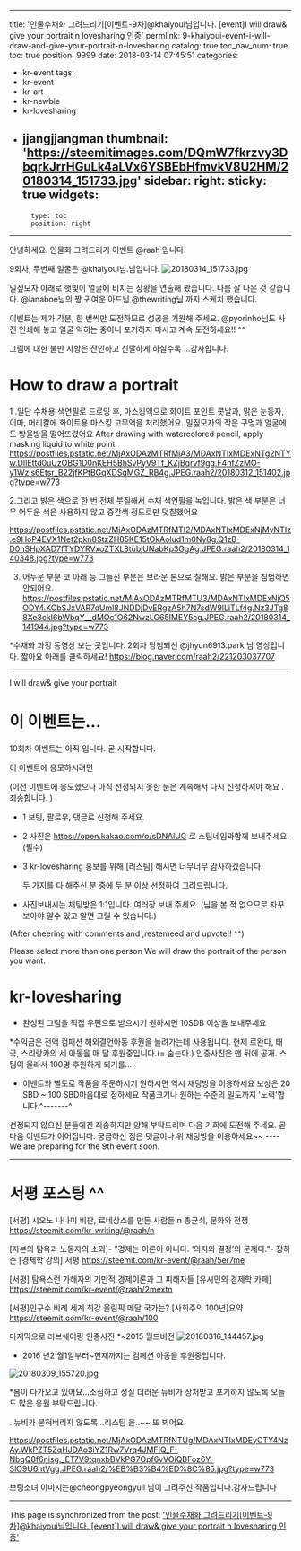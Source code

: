 
---
title: '인물수채화 그려드리기[이벤트-9차]@khaiyoui님입니다. [event]I will draw& give your portrait n lovesharing 인증'
permlink: 9-khaiyoui-event-i-will-draw-and-give-your-portrait-n-lovesharing
catalog: true
toc_nav_num: true
toc: true
position: 9999
date: 2018-03-14 07:45:51
categories:
- kr-event
tags:
- kr-event
- kr-art
- kr-newbie
- kr-lovesharing
- jjangjjangman
thumbnail: 'https://steemitimages.com/DQmW7fkrzvy3DbqrkJrrHGuLk4aLVx6YSBEbHfmvkV8U2HM/20180314_151733.jpg'
sidebar:
    right:
        sticky: true
widgets:
    -
        type: toc
        position: right
---


안녕하세요.
인물화 그려드리기 이벤트 @raah 입니다.

9회차, 두번째 얼굴은 @khaiyoui님.님입니다. 
![20180314_151733.jpg](https://steemitimages.com/DQmW7fkrzvy3DbqrkJrrHGuLk4aLVx6YSBEbHfmvkV8U2HM/20180314_151733.jpg)

밀짚모자 아래로 햇빛이 얼굴에 비치는 상황을 연출해 봤습니다. 
나름 잘 나온 것 같습니다. 
@lanaboe님의 짱 귀여운 아드님 
 @thewriting님 까지 스케치 했습니다. 

이벤트는 제가 각분, 한 번씩만 도전하므로 성공을 기원해 주세요.
@pyorinho님도 사진 인쇄해 놓고 얼굴 익히는 중이니 포기하지 마시고 계속 도전하세요!! ^^



그림에 대한 불만 사항은 잔인하고 신랄하게 하실수록  ...감사합니다.
# How to draw a portrait

1 .일단 수채용 색연필로 드로잉 후, 마스킹액으로 화이트 포인트
콧날과, 맑은 눈동자, 이마, 머리칼에 화이트용 마스킹 고무액을 처리했어요.
밀짚모자의 작은 구멍과 얼굴에도 방울방울 떨어뜨렸어요
After drawing with watercolored pencil, apply masking liquid to white point.
https://postfiles.pstatic.net/MjAxODAzMTRfMjA3/MDAxNTIxMDExNTg2NTYw.DIlEttd0uUzOBG1D0nKEH5BhSvPyV9Tf_KZjBqrvf9gg.F4hfZzMO-y1Wzis6Etsr_B22jfKPtBGqXDSqMGZ_RB4g.JPEG.raah2/20180312_151402.jpg?type=w773

2.그리고 밝은 색으로 한 번 전체 붓질해서 수채 색연필을 녹입니다.
밝은 색 부분은 너무 어두운 색은 사용하지 않고 중간색 정도로만 덧칠했어요

https://postfiles.pstatic.net/MjAxODAzMTRfMTI2/MDAxNTIxMDExNjMyNTIz.e9HoP4EVX1Net2pkn8StzZH85KE15tOkAolud1m0Ny8g.Q1zB-D0hSHpXAD7fTYDYRVxoZTXL8tubjUNabKp3GgAg.JPEG.raah2/20180314_140348.jpg?type=w773

3. 어두운 부분
코 아래 등 그늘진 부분은 브라운 톤으로 칠해요. 밝은 부분을 침범하면 안되어요.
https://postfiles.pstatic.net/MjAxODAzMTRfMTU3/MDAxNTIxMDExNjQ5ODY4.KCbSJxVAR7qUml8JNDDjDvERgzA5h7N7sdW9lLiTLf4g.Nz3JTg88Xe3ckI6bWbqY__dMOc1O62NwzLG65IMEY5cg.JPEG.raah2/20180314_141944.jpg?type=w773

*수채화 과정 동영상 보는 곳입니다. 
2회차 당첨되신 @jhyun6913.park 님 영상입니다. 짧아요
아래를 클릭하세요!
https://blog.naver.com/raah2/221203037707
 
**************

I will draw& give your portrait
# 이 이벤트는...
10회차 이벤트는 아직 입니다. 곧 시작합니다. 

이 이벤트에 응모하시려면

(이전 이벤트에 응모했으나 아직 선정되지 못한 분은
계속해서 다시 신청하셔야 해요 . 죄송합니다. )

* 1 보팅, 팔로우, 댓글로 신청해 주세요.

* 2 사진은 https://open.kakao.com/o/sDNAlUG 로 스팀네임과함께 보내주세요. (필수)

* 3  kr-lovesharing  홍보를 위해 [리스팀] 해시면 너무너무 감사하겠습니다.

  두 가지를 다 해주신 분 중에  두 분 이상 선정하여 그려드립니다. 

* 사진보내시는 채팅방은 1:1입니다. 여러장 보내 주세요.
(님을 본 적 없으므로 자꾸 보아야 알수 있고 알면 그릴 수 있습니다.)

(After cheering with comments and ,restemeed and upvote!! ^^)

Please select more than one person
We will draw the portrait of the person you want.

# kr-lovesharing
* 완성된 그림을 직접 우편으로 받으시기 원하시면  10SDB 이상을 보내주세요

*수익금은  전액  컴패션 해외결언아동 후원을 늘려가는데 사용됩니다. 
   현제 르완다, 태국, 스리랑카의 세 아동을 매 달 후원중입니다.(= 숨는다.) 인증사진은 맨 뒤에 공개. 스팀이 올라서 100명 후원하게 되기를....

* 이벤트와 별도로 작품을 주문하시기 원하시면 역시 채팅방을 이용하세요
   보상은 20 SBD ~ 100 SBD마음대로 정하세요  작품크기나 원하는 수준의 밀도까지 '노력'합니다.^-------^


선정되지 않으신 분들에겐 죄송하지만 양해 부탁드리며 다음 기회에 도전해 주세요.
곧 다음 이벤트가 이어집니다.
궁금하신 점은 댓글이나 위 채팅방을 이용하세요~~
----We are preparing for the 9th event soon.
************
# 서평 포스팅 ^^
[서평] 시오노 나나미 비판, 르네상스를 만든 사람들 n 총균쇠, 문화와 전쟁
https://steemit.com/kr-writing/@raah/n

[자본의 탐욕과 노동자의 소외]- "경제는 이론이 아니다. ‘의지와 결정’의 문제다."- 장하준 [경제학 강의] 서평
    https://steemit.com/kr-event/@raah/5er7me

[서평] 탐욕스런 가해자의 기만적 경제이론과 그 피해자들 [유시민의 경제학 카페]
https://steemit.com/kr-event/@raah/2mextn

 [서평]인구수 비례 세계 최강 올림픽 메달 국가는? [사회주의 100년]요약
https://steemit.com/kr-event/@raah/100

마지막으로 러브쉐어링  인증사진
*~2015  월드비전
![20180316_144457.jpg](https://steemitimages.com/DQmTRBSJB8SwCHxNnwZo4MepENVFFK3cjD8reFYvaJ7tN5w/20180316_144457.jpg)
* 2016 년2 월1일부터~현재까지는 컴페션 아동을 후원중입니다.

![20180309_155720.jpg](https://steemitimages.com/DQmbiN1PsyAzYmso1qEUn8HRGBYzv2K1qDD91WSuqeNfufW/20180309_155720.jpg)


*봄이 다가오고 있어요...소심하고 성질 더러운 뉴비가 상처받고 포기하지 않도록
오늘도 많은 응원 부탁드립니다.

. 뉴비가  붇혀버리지 않도록 ..리스팀 을..~~ 또 뵈어요.

https://postfiles.pstatic.net/MjAxODAzMTRfNTUg/MDAxNTIxMDEyOTY4NzAy.WkPZT5ZqHJDAo3iYZ1Rw7Vrq4JMFIQ_F-NbgQ8f6nisg._ET7V9tqnxbBVkPG7Opf6vVOiQBFoz6Y-SlO9U6htVgg.JPEG.raah2/%EB%B3%B4%ED%8C%85.jpg?type=w773

보팅소녀 이미지는@cheongpyeongyull 님이 그려주신 작품입니다.감사드립니다

- - -

This page is synchronized from the post: ['인물수채화 그려드리기[이벤트-9차]@khaiyoui님입니다. [event]I will draw& give your portrait n lovesharing 인증'](https://steemit.com/@raah/9-khaiyoui-event-i-will-draw-and-give-your-portrait-n-lovesharing)
